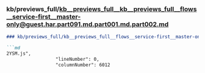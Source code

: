 ### kb/previews_full/kb__previews_full__kb__previews_full__flows__service-first__master-only@guest.har.part091.md.part001.md.part002.md

```md
### kb/previews_full/kb__previews_full__flows__service-first__master-only@guest.har.part091.md.part001.md (part 002)

```md
2YSM.js",
                  "lineNumber": 0,
                  "columnNumber": 6012
          
```

```

```
